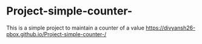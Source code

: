 # Project-simple-counter-
This is a simple project to maintain a counter of a value 
https://divyansh26-pbox.github.io/Project-simple-counter-/
